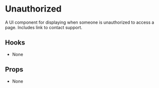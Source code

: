 # Unauthorized

A UI component for displaying when someone is unauthorized to access a page. Includes link to contact support.

## Hooks

- None

## Props

- None

